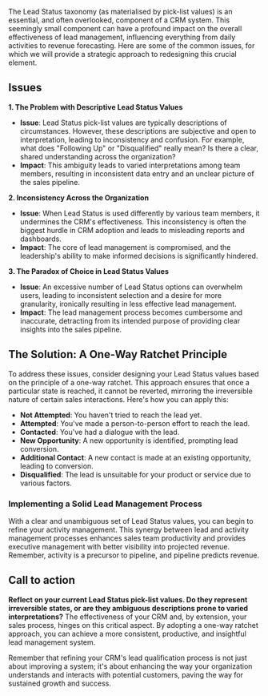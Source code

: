 The Lead Status taxonomy (as materialised by pick-list values) is an essential, and often overlooked, component of a CRM system. This seemingly small component can have a profound impact on the overall effectiveness of lead management, influencing everything from daily activities to revenue forecasting. Here are some of the common issues, for which we will provide a strategic approach to redesigning this crucial element.

## Issues

**1. The Problem with Descriptive Lead Status Values**

- **Issue**: Lead Status pick-list values are typically descriptions of circumstances. However, these descriptions are subjective and open to interpretation, leading to inconsistency and confusion. For example, what does "Following Up" or "Disqualified" really mean? Is there a clear, shared understanding across the organization?
- **Impact**: This ambiguity leads to varied interpretations among team members, resulting in inconsistent data entry and an unclear picture of the sales pipeline.

**2. Inconsistency Across the Organization**

- **Issue**: When Lead Status is used differently by various team members, it undermines the CRM's effectiveness. This inconsistency is often the biggest hurdle in CRM adoption and leads to misleading reports and dashboards.
- **Impact**: The core of lead management is compromised, and the leadership's ability to make informed decisions is significantly hindered.

**3. The Paradox of Choice in Lead Status Values**

- **Issue**: An excessive number of Lead Status options can overwhelm users, leading to inconsistent selection and a desire for more granularity, ironically resulting in less effective lead management.
- **Impact**: The lead management process becomes cumbersome and inaccurate, detracting from its intended purpose of providing clear insights into the sales pipeline.

## The Solution: A One-Way Ratchet Principle

To address these issues, consider designing your Lead Status values based on the principle of a one-way ratchet. This approach ensures that once a particular state is reached, it cannot be reverted, mirroring the irreversible nature of certain sales interactions. Here's how you can apply this:

- **Not Attempted**: You haven't tried to reach the lead yet.
- **Attempted**: You've made a person-to-person effort to reach the lead.
- **Contacted**: You've had a dialogue with the lead.
- **New Opportunity**: A new opportunity is identified, prompting lead conversion.
- **Additional Contact**: A new contact is made at an existing opportunity, leading to conversion.
- **Disqualified**: The lead is unsuitable for your product or service due to various factors.

### Implementing a Solid Lead Management Process

With a clear and unambiguous set of Lead Status values, you can begin to refine your activity management. This synergy between lead and activity management processes enhances sales team productivity and provides executive management with better visibility into projected revenue. Remember, activity is a precursor to pipeline, and pipeline predicts revenue.

## Call to action

**Reflect on your current Lead Status pick-list values. Do they represent irreversible states, or are they ambiguous descriptions prone to varied interpretations?** The effectiveness of your CRM and, by extension, your sales process, hinges on this critical aspect. By adopting a one-way ratchet approach, you can achieve a more consistent, productive, and insightful lead management system.

Remember that refining your CRM's lead qualification process is not just about improving a system; it's about enhancing the way your organization understands and interacts with potential customers, paving the way for sustained growth and success.
